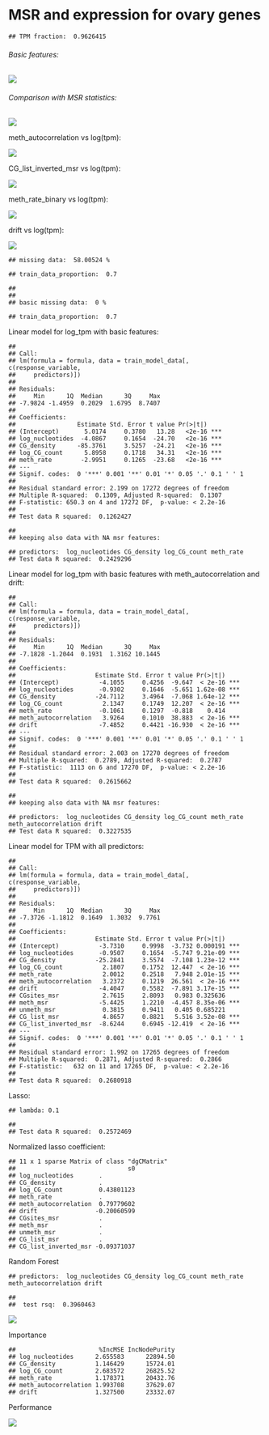 MSR and expression for ovary genes
================

    ## TPM fraction:  0.9626415

###### Basic features:

![](MSR_and_expression_genebodies_ovary_files/figure-markdown_github/unnamed-chunk-5-1.png)

###### Comparison with MSR statistics:

![](MSR_and_expression_genebodies_ovary_files/figure-markdown_github/unnamed-chunk-6-1.png)

meth\_autocorrelation vs log(tpm):

![](MSR_and_expression_genebodies_ovary_files/figure-markdown_github/unnamed-chunk-8-1.png)

CG\_list\_inverted\_msr vs log(tpm):

![](MSR_and_expression_genebodies_ovary_files/figure-markdown_github/unnamed-chunk-9-1.png)

meth\_rate\_binary vs log(tpm):

![](MSR_and_expression_genebodies_ovary_files/figure-markdown_github/unnamed-chunk-10-1.png)

drift vs log(tpm):

![](MSR_and_expression_genebodies_ovary_files/figure-markdown_github/unnamed-chunk-11-1.png)

    ## missing data:  58.00524 %

    ## train_data_proportion:  0.7

    ## 
    ## 
    ## basic missing data:  0 %

    ## train_data_proportion:  0.7

Linear model for log\_tpm with basic features:

    ## 
    ## Call:
    ## lm(formula = formula, data = train_model_data[, c(response_variable, 
    ##     predictors)])
    ## 
    ## Residuals:
    ##     Min      1Q  Median      3Q     Max 
    ## -7.9824 -1.4959  0.2029  1.6795  8.7407 
    ## 
    ## Coefficients:
    ##                 Estimate Std. Error t value Pr(>|t|)    
    ## (Intercept)       5.0174     0.3780   13.28   <2e-16 ***
    ## log_nucleotides  -4.0867     0.1654  -24.70   <2e-16 ***
    ## CG_density      -85.3761     3.5257  -24.21   <2e-16 ***
    ## log_CG_count      5.8958     0.1718   34.31   <2e-16 ***
    ## meth_rate        -2.9951     0.1265  -23.68   <2e-16 ***
    ## ---
    ## Signif. codes:  0 '***' 0.001 '**' 0.01 '*' 0.05 '.' 0.1 ' ' 1
    ## 
    ## Residual standard error: 2.199 on 17272 degrees of freedom
    ## Multiple R-squared:  0.1309, Adjusted R-squared:  0.1307 
    ## F-statistic: 650.3 on 4 and 17272 DF,  p-value: < 2.2e-16
    ## 
    ## Test data R squared:  0.1262427

    ## 
    ## keeping also data with NA msr features:

    ## predictors:  log_nucleotides CG_density log_CG_count meth_rate 
    ## Test data R squared:  0.2429296

Linear model for log\_tpm with basic features with meth\_autocorrelation and drift:

    ## 
    ## Call:
    ## lm(formula = formula, data = train_model_data[, c(response_variable, 
    ##     predictors)])
    ## 
    ## Residuals:
    ##     Min      1Q  Median      3Q     Max 
    ## -7.1828 -1.2044  0.1931  1.3162 10.1445 
    ## 
    ## Coefficients:
    ##                      Estimate Std. Error t value Pr(>|t|)    
    ## (Intercept)           -4.1055     0.4256  -9.647  < 2e-16 ***
    ## log_nucleotides       -0.9302     0.1646  -5.651 1.62e-08 ***
    ## CG_density           -24.7112     3.4964  -7.068 1.64e-12 ***
    ## log_CG_count           2.1347     0.1749  12.207  < 2e-16 ***
    ## meth_rate             -0.1061     0.1297  -0.818    0.414    
    ## meth_autocorrelation   3.9264     0.1010  38.883  < 2e-16 ***
    ## drift                 -7.4852     0.4421 -16.930  < 2e-16 ***
    ## ---
    ## Signif. codes:  0 '***' 0.001 '**' 0.01 '*' 0.05 '.' 0.1 ' ' 1
    ## 
    ## Residual standard error: 2.003 on 17270 degrees of freedom
    ## Multiple R-squared:  0.2789, Adjusted R-squared:  0.2787 
    ## F-statistic:  1113 on 6 and 17270 DF,  p-value: < 2.2e-16
    ## 
    ## Test data R squared:  0.2615662

    ## 
    ## keeping also data with NA msr features:

    ## predictors:  log_nucleotides CG_density log_CG_count meth_rate meth_autocorrelation drift 
    ## Test data R squared:  0.3227535

Linear model for TPM with all predictors:

    ## 
    ## Call:
    ## lm(formula = formula, data = train_model_data[, c(response_variable, 
    ##     predictors)])
    ## 
    ## Residuals:
    ##     Min      1Q  Median      3Q     Max 
    ## -7.3726 -1.1812  0.1649  1.3032  9.7761 
    ## 
    ## Coefficients:
    ##                      Estimate Std. Error t value Pr(>|t|)    
    ## (Intercept)           -3.7310     0.9998  -3.732 0.000191 ***
    ## log_nucleotides       -0.9507     0.1654  -5.747 9.21e-09 ***
    ## CG_density           -25.2841     3.5574  -7.108 1.23e-12 ***
    ## log_CG_count           2.1807     0.1752  12.447  < 2e-16 ***
    ## meth_rate              2.0012     0.2518   7.948 2.01e-15 ***
    ## meth_autocorrelation   3.2372     0.1219  26.561  < 2e-16 ***
    ## drift                 -4.4047     0.5582  -7.891 3.17e-15 ***
    ## CGsites_msr            2.7615     2.8093   0.983 0.325636    
    ## meth_msr              -5.4425     1.2210  -4.457 8.35e-06 ***
    ## unmeth_msr             0.3815     0.9411   0.405 0.685221    
    ## CG_list_msr            4.8657     0.8821   5.516 3.52e-08 ***
    ## CG_list_inverted_msr  -8.6244     0.6945 -12.419  < 2e-16 ***
    ## ---
    ## Signif. codes:  0 '***' 0.001 '**' 0.01 '*' 0.05 '.' 0.1 ' ' 1
    ## 
    ## Residual standard error: 1.992 on 17265 degrees of freedom
    ## Multiple R-squared:  0.2871, Adjusted R-squared:  0.2866 
    ## F-statistic:   632 on 11 and 17265 DF,  p-value: < 2.2e-16
    ## 
    ## Test data R squared:  0.2680918

Lasso:

    ## lambda: 0.1

    ## 
    ## Test data R squared:  0.2572469

Normalized lasso coefficient:

    ## 11 x 1 sparse Matrix of class "dgCMatrix"
    ##                               s0
    ## log_nucleotides       .         
    ## CG_density            .         
    ## log_CG_count          0.43801123
    ## meth_rate             .         
    ## meth_autocorrelation  0.79779602
    ## drift                -0.20060599
    ## CGsites_msr           .         
    ## meth_msr              .         
    ## unmeth_msr            .         
    ## CG_list_msr           .         
    ## CG_list_inverted_msr -0.09371037

Random Forest

    ## predictors:  log_nucleotides CG_density log_CG_count meth_rate meth_autocorrelation drift

    ## 
    ##  test rsq:  0.3960463

![](MSR_and_expression_genebodies_ovary_files/figure-markdown_github/unnamed-chunk-20-1.png)

Importance

    ##                       %IncMSE IncNodePurity
    ## log_nucleotides      2.655583      22894.50
    ## CG_density           1.146429      15724.01
    ## log_CG_count         2.683572      26825.52
    ## meth_rate            1.178371      20432.76
    ## meth_autocorrelation 1.993708      37629.07
    ## drift                1.327500      23332.07

Performance

![](MSR_and_expression_genebodies_ovary_files/figure-markdown_github/unnamed-chunk-22-1.png)

